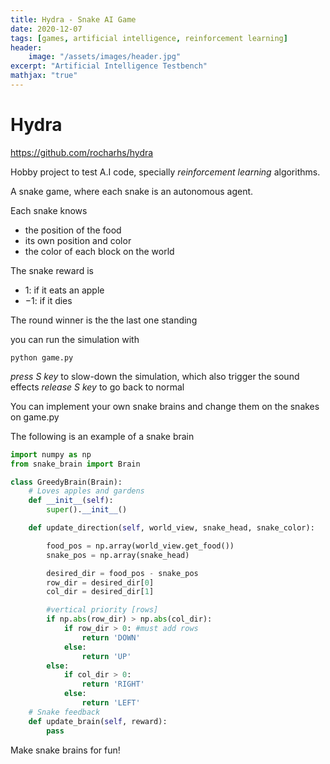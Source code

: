 ```yaml
---
title: Hydra - Snake AI Game
date: 2020-12-07
tags: [games, artificial intelligence, reinforcement learning]
header:
    image: "/assets/images/header.jpg"
excerpt: "Artificial Intelligence Testbench"
mathjax: "true"
---
```


# Hydra
https://github.com/rocharhs/hydra


Hobby project to test A.I code, specially *reinforcement learning* algorithms.

A snake game, where each snake is an autonomous agent.

Each snake knows
  - the position of the food
  - its own position and color
  - the color of each block on the world

The snake reward is
  - $1$: if it eats an apple
  - $-1$: if it dies

The round winner is the the last one standing

you can run the simulation with

```
python game.py
```

*press S key* to slow-down the simulation, which also trigger the sound effects
*release S key* to go back to normal


You can implement your own snake brains and change them on the snakes on game.py


The following is an example of a snake brain


```python
import numpy as np
from snake_brain import Brain

class GreedyBrain(Brain):
    # Loves apples and gardens
    def __init__(self):
        super().__init__()

    def update_direction(self, world_view, snake_head, snake_color):

        food_pos = np.array(world_view.get_food())
        snake_pos = np.array(snake_head)

        desired_dir = food_pos - snake_pos
        row_dir = desired_dir[0]
        col_dir = desired_dir[1]

        #vertical priority [rows]
        if np.abs(row_dir) > np.abs(col_dir):
            if row_dir > 0: #must add rows
                return 'DOWN'
            else:
                return 'UP'
        else:
            if col_dir > 0:
                return 'RIGHT'
            else:
                return 'LEFT'
    # Snake feedback
    def update_brain(self, reward):
        pass
```

Make snake brains for fun!

